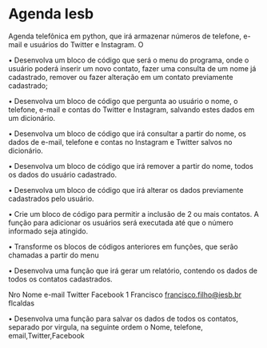 # Agenda Iesb

Agenda telefônica em python, que irá armazenar números de telefone, e-mail e usuários do Twitter e Instagram. O

• Desenvolva um bloco de código que será o menu do programa, onde o usuário poderá inserir um novo contato, fazer uma consulta de um nome já cadastrado, remover ou fazer alteração em um contato previamente cadastrado;

• Desenvolva um bloco de código que pergunta ao usuário o nome, o telefone, e-mail e contas do Twitter e Instagram, salvando estes dados em um dicionário.

• Desenvolva um bloco de código que irá consultar a partir do nome, os dados de e-mail, telefone e contas no Instagram e Twitter salvos no dicionário.

• Desenvolva um bloco de código que irá remover a partir do nome, todos os dados do usuário cadastrado.

• Desenvolva um bloco de código que irá alterar os dados previamente cadastrados pelo usuário.

• Crie um bloco de código para permitir a inclusão de 2 ou mais contatos. A função para adicionar os usuários será executada até que o número informado seja atingido.

• Transforme os blocos de códigos anteriores em funções, que serão chamadas a partir do menu

• Desenvolva uma função que irá gerar um relatório, contendo os dados de todos os contatos cadastrados.

Nro Nome e-mail Twitter Facebook
1 Francisco francisco.filho@iesb.br flcaldas

• Desenvolva uma função para salvar os dados de todos os contatos, separado por virgula, na seguinte ordem
o Nome, telefone, email,Twitter,Facebook
